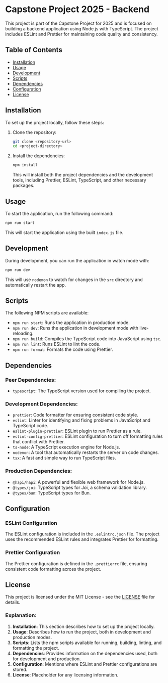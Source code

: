 # Capstone Project 2025 - Backend

This project is part of the Capstone Project for 2025 and is focused on building a backend application using Node.js with TypeScript. The project includes ESLint and Prettier for maintaining code quality and consistency.

## Table of Contents
- [Installation](#installation)
- [Usage](#usage)
- [Development](#development)
- [Scripts](#scripts)
- [Dependencies](#dependencies)
- [Configuration](#configuration)
- [License](#license)

## Installation

To set up the project locally, follow these steps:

1. Clone the repository:

   ```bash
   git clone <repository-url>
   cd <project-directory>
   ```

2. Install the dependencies:

   ```bash
   npm install
   ```

   This will install both the project dependencies and the development tools, including Prettier, ESLint, TypeScript, and other necessary packages.

## Usage

To start the application, run the following command:

```bash
npm run start
```

This will start the application using the built `index.js` file.

## Development

During development, you can run the application in watch mode with:

```bash
npm run dev
```

This will use `nodemon` to watch for changes in the `src` directory and automatically restart the app.

## Scripts

The following NPM scripts are available:

- `npm run start`: Runs the application in production mode.
- `npm run dev`: Runs the application in development mode with live-reloading.
- `npm run build`: Compiles the TypeScript code into JavaScript using `tsc`.
- `npm run lint`: Runs ESLint to lint the code.
- `npm run format`: Formats the code using Prettier.

## Dependencies

### Peer Dependencies:
- `typescript`: The TypeScript version used for compiling the project.

### Development Dependencies:
- `prettier`: Code formatter for ensuring consistent code style.
- `eslint`: Linter for identifying and fixing problems in JavaScript and TypeScript code.
- `eslint-plugin-prettier`: ESLint plugin to run Prettier as a rule.
- `eslint-config-prettier`: ESLint configuration to turn off formatting rules that conflict with Prettier.
- `ts-node`: A TypeScript execution engine for Node.js.
- `nodemon`: A tool that automatically restarts the server on code changes.
- `tsx`: A fast and simple way to run TypeScript files.

### Production Dependencies:
- `@hapi/hapi`: A powerful and flexible web framework for Node.js.
- `@types/joi`: TypeScript types for Joi, a schema validation library.
- `@types/bun`: TypeScript types for Bun.

## Configuration

### ESLint Configuration
The ESLint configuration is included in the `.eslintrc.json` file. The project uses the recommended ESLint rules and integrates Prettier for formatting.

### Prettier Configuration
The Prettier configuration is defined in the `.prettierrc` file, ensuring consistent code formatting across the project.

## License

This project is licensed under the MIT License - see the [LICENSE](LICENSE) file for details.
### Explanation:
1. **Installation**: This section describes how to set up the project locally.
2. **Usage**: Describes how to run the project, both in development and production modes.
3. **Scripts**: Lists the npm scripts available for running, building, linting, and formatting the project.
4. **Dependencies**: Provides information on the dependencies used, both for development and production.
5. **Configuration**: Mentions where ESLint and Prettier configurations are stored.
6. **License**: Placeholder for any licensing information.